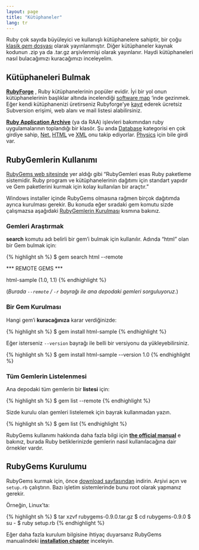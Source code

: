 ```yaml
---
layout: page
title: "Kütüphaneler"
lang: tr
---
```


Ruby çok sayıda büyüleyici ve kullanışlı kütüphanelere sahiptir, bir
çoğu [klasik *gem* dosyası][1] olarak yayınlanmıştır. Diğer kütüphaneler
kaynak kodunun .zip ya da .tar.gz arşivlenmişi olarak yayınlanır. Haydi
kütüphaneleri nasıl bulacağımızı kuracağımızı inceleyelim.

## Kütüphaneleri Bulmak

[**RubyForge**][2] , Ruby kütüphanelerinin popüler evidir. İyi bir yol
onun kütüphanelerinin başlıklar altında incelendiği [software map][3]
‘inde gezinmek. Eğer kendi kütüphanenizi üretirseniz Rubyforge’ye
[kayıt][4] ederek ücretsiz Subversion erişimi, web alanı ve mail listesi
alabilirsiniz.

[**Ruby Application Archive**][5] (ya da RAA) işlevleri bakımından ruby
uygulamalarının toplandığı bir klasör. Şu anda [Database][6] kategorisi
en çok girdiye sahip, [Net.][7] [HTML][8] ve [XML][9] onu takip
ediyorlar. [Physics][10] için bile girdi var.

## RubyGemlerin Kullanımı

[RubyGems web sitesinde][1] yer aldığı gibi “RubyGemleri esas Ruby
paketleme sistemidir. Ruby program ve kütüphanelerinin dağıtımı için
standart yapıdır ve Gem paketlerini kurmak için kolay kullanılan bir
araçtır.”

Windows installer içinde RubyGems olmasına rağmen birçok dağıtımda
ayrıca kurulması gerekir. Bu konuda eğer sıradaki gem komutu sizde
çalışmazsa aşağıdaki [RubyGemlerin Kurulması](#installing-rubygems)
kısmına bakınız.

### Gemleri Araştırmak

**search** komutu adı belirli bir gem’i bulmak için kullanılır. Adında
“html” olan bir Gem bulmak için:

{% highlight sh %}
$ gem search html --remote

*** REMOTE GEMS ***

html-sample (1.0, 1.1)
{% endhighlight %}

(*Burada `--remote` / `-r` bayrağı ile ana depodaki gemleri sorguluyoruz.*)

### Bir Gem Kurulması

Hangi gem’i **kuracağınıza** karar verdiğinizde:

{% highlight sh %}
$ gem install html-sample
{% endhighlight %}

Eğer isterseniz `--version` bayrağı ile belli bir versiyonu da
yükleyebilirsiniz.

{% highlight sh %}
$ gem install html-sample --version 1.0
{% endhighlight %}

### Tüm Gemlerin Listelenmesi

Ana depodaki tüm gemlerin bir **listesi** için:

{% highlight sh %}
$ gem list --remote
{% endhighlight %}

Sizde kurulu olan gemleri listelemek için bayrak kullanmadan yazın.

{% highlight sh %}
$ gem list
{% endhighlight %}

RubyGems kullanımı hakkında daha fazla bilgi için [**the official
manual**][11] e bakınız, burada Ruby betiklerinizde gemlerin nasıl
kullanılacağına dair örnekler vardır.

## RubyGems Kurulumu

RubyGems kurmak için, önce [download sayfasından][12] indirin. Arşivi
açın ve `setup.rb` çalıştırın. Bazı işletim sistemlerinde bunu root
olarak yapmanız gerekir.

Örneğin, Linux’ta:

{% highlight sh %}
$ tar xzvf rubygems-0.9.0.tar.gz
$ cd rubygems-0.9.0
$ su -
$ ruby setup.rb
{% endhighlight %}

Eğer daha fazla kurulum bilgisine ihtiyaç duyarsanız RubyGems
manualindeki [**installation chapter**][13] inceleyin.



[1]: http://docs.rubygems.org
[2]: http://rubyforge.org/
[3]: http://rubyforge.org/softwaremap/trove_list.php
[4]: http://rubyforge.org/register/
[5]: http://raa.ruby-lang.org/
[6]: http://raa.ruby-lang.org/cat.rhtml?category_major=Library;category_minor=Database
[7]: http://raa.ruby-lang.org/cat.rhtml?category_major=Library;category_minor=Net
[8]: http://raa.ruby-lang.org/cat.rhtml?category_major=Library;category_minor=HTML
[9]: http://raa.ruby-lang.org/cat.rhtml?category_major=Library;category_minor=XML
[10]: http://raa.ruby-lang.org/cat.rhtml?category_major=Library;category_minor=Physics
[11]: http://rubygems.org/read/chapter/1
[12]: http://rubyforge.org/frs/?group_id=126
[13]: http://rubygems.org/read/chapter/3
